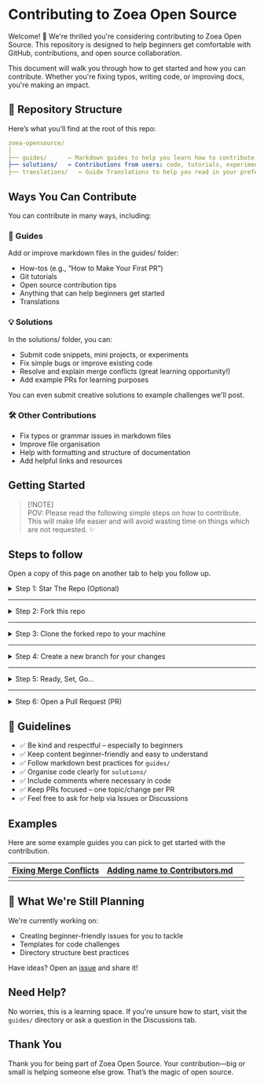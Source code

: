 #  Contributing to Zoea Open Source

Welcome! 🎉 We're thrilled you're considering contributing to Zoea Open Source.
This repository is designed to help beginners get comfortable with GitHub, contributions, and open source collaboration.

This document will walk you through how to get started and how you can contribute. 
Whether you're fixing typos, writing code, or improving docs, you're making an impact.

## 📁 Repository Structure

Here’s what you’ll find at the root of this repo:

```yaml
zoea-opensource/
│
├── guides/      ← Markdown guides to help you learn how to contribute
├── solutions/   ← Contributions from users: code, tutorials, experiments, etc.
├── translations/   ← Guide Translations to help you read in your preferred language.

```

## Ways You Can Contribute

You can contribute in many ways, including:

### 📝 Guides

Add or improve markdown files in the guides/ folder:

- How-tos (e.g., “How to Make Your First PR”)
- Git tutorials
- Open source contribution tips
- Anything that can help beginners get started
- Translations

### 💡 Solutions

In the solutions/ folder, you can:

- Submit code snippets, mini projects, or experiments
- Fix simple bugs or improve existing code
- Resolve and explain merge conflicts (great learning opportunity!)
- Add example PRs for learning purposes

You can even submit creative solutions to example challenges we'll post.
### 🛠 Other Contributions

- Fix typos or grammar issues in markdown files
- Improve file organisation
- Help with formatting and structure of documentation
- Add helpful links and resources

## Getting Started

> [!NOTE]<br>
> POV: Please read the following simple steps on how to contribute. This will make life easier and will avoid wasting time on things which are not requested. ✨

## Steps to follow

Open a copy of this page on another tab to help you follow up.

<details>
<summary>
Step 1: Star The Repo (Optional)
</summary>
<br>
  
  - Star the repo by pressing the topmost-right button to start your wonderful journey

||
|-|
|<img width="453" height="63" alt="Image" src="https://github.com/user-attachments/assets/4c69730c-fcf8-4182-9bbd-d3003a2a0360" />|

</details>

---

<details>
<summary>
Step 2: Fork this repo
</summary>
<br>
  
- On the [GitHub page for this repository](https://github.com/rezzcode/zoea-opensource), click on the Button ["**Fork**"](https://github.com/rezzcode/zoea-opensource/fork).

||
|-|
|<img width="453" height="61" alt="Image" src="https://github.com/user-attachments/assets/f790f171-c91e-4aa6-9b83-42cc133195ca" />|

</details>

---

<details>
<summary>
Step 3: Clone the forked repo to your machine
</summary>

<br>

- **Method 1:** GitHub Desktop

> ⚠️ **NOTE:** If you're not familiar with Git, using **GitHub Desktop Application** is a better start. If you choose this method, make sure to download it before continuing reading.
>
> ❗❗ Access link to download [**here**](https://desktop.github.com).

- **Method 2:** Git

Clone the forked repository. Open git bash and type:

```bash
git clone https://github.com/<your-github-username>/zoea-opensource.git
cd zoea-opensource
git config --global user.name "<your GitHub user name>" && git config --global user.email "your GitHub primary email"
```

> This makes a local copy of the repository in your machine.
>
> ⚠️ **Replace \<your-github-username\>!**

Learn more about [forking](https://help.github.com/en/github/getting-started-with-github/fork-a-repo) and [cloning a repo](https://docs.github.com/en/github/creating-cloning-and-archiving-repositories/cloning-a-repository).

</details>

---

<details>
<summary>
Step 4: Create a new branch for your changes
</summary>

<br>

Always keep your local copy of the repository updated with the original repository.
Before making any changes and/or in an appropriate interval, follow the following steps:

- **Method 1:** GitHub Desktop

Learn more about how to create a new branch [here](https://docs.github.com/en/desktop/contributing-and-collaborating-using-github-desktop/making-changes-in-a-branch/managing-branches#creating-a-branch) and how to fetch and pull origin from/to your local machine [here](https://docs.github.com/en/desktop/contributing-and-collaborating-using-github-desktop/keeping-your-local-repository-in-sync-with-github/syncing-your-branch).

Learn more about how to fetch and pull origin from/to your local machine using **GitHub Desktop** [here](https://docs.github.com/en/desktop/contributing-and-collaborating-using-github-desktop/keeping-your-local-repository-in-sync-with-github/syncing-your-branch).

- **Method 2:** Git

Run the following commands **_carefully_** to update your local repository

```bash
# If you cloned a while ago, get the latest changes from upstream
git checkout main
git pull upstream main

# Make a feature branch (Always check your current branch is up to date
# before creating a new branch from it to avoid merge conflicts)
git checkout -b <your-new-branch-name>

#
```

</details>

---

<details>
<summary>
Step 5: Ready, Set, Go...
</summary>

<br>

- Once you have completed these steps, you are ready to start contributing to the project and creating **pull requests**.

### Translation Contribution
- Ensure that you read [Translation Guide for more info on this](https://github.com/rezzcode/zoea-opensource/blob/main/Translations/README.md)
- Once you are done with your translation, edit the [Translation Guide readme](https://github.com/rezzcode/zoea-opensource/blob/main/Translations/README.md) 
to include the language you have translated to and the lint to the file.

**How to do this***
In the [Translation Guide readme](https://github.com/rezzcode/zoea-opensource/blob/main/Translations/README.md), the language of translation will be included inside a `[]`bracket,
 and the link inside a `()`

So it should look something like:
```yaml
[language](link)
```

### Code Snippet Contribution
- Create a folder if you want to contribute a new code snippet in a different language.
  > 1. The folder name **Must** be the name of the language, and the files **must** be relevant to the code you want to submit. <br>
  > 2. The folder created **Must** be added to the path: `Solutions/Snippets`, followed by the language name directory, then the file <br>
  > Example: If the new snippet is in Java programming, the path should be as follows. `Solutions/Snippets/Java/your-file-name.java`
- If your language snipped directory already exists, then add your file to the existing directory

### Guide Contribution
- Ensure your guide is meaningful and beginner-friendly
- Don't forget to add a `README.md` in your folder.

* **Method 1:** GitHub Desktop

Learn more about how to make pull requests from your local machine using **GitHub Desktop** to the main repo [here](https://docs.github.com/en/desktop/contributing-and-collaborating-using-github-desktop/working-with-your-remote-repository-on-github-or-github-enterprise/viewing-a-pull-request-in-github-desktop).

- **Method 2:** Git

Add and commit with a clear message using `git add`, `git commit`:

```bash
git add -A
git commit -m "<your message>"
```

Push the code _to your repository_.

```bash
git push -u origin <branch-name>
```

Make sure you have no conflicts. 🙂 🙂

</details>

---

<details>
<summary>
Step 6: Open a Pull Request (PR)
</summary>

<br>

Go to the GitHub page of _your fork_, and **make a pull request**:

Read more about pull requests on the [GitHub help pages](https://help.github.com/en/github/collaborating-with-issues-and-pull-requests/creating-a-pull-request).

- Now wait, until _your Pull Request_ is approved! If there are any conflicts, you will get a notification.

</details>

## 📌 Guidelines

- ✅ Be kind and respectful – especially to beginners
- ✅ Keep content beginner-friendly and easy to understand
- ✅ Follow markdown best practices for `guides/`
- ✅ Organise code clearly for `solutions/`
- ✅ Include comments where necessary in code
- ✅ Keep PRs focused – one topic/change per PR
- ✅ Feel free to ask for help via Issues or Discussions

## Examples

Here are some example guides you can pick to get started with the contribution.

|[Fixing Merge Conflicts](https://github.com/rezzcode/zoea-opensource/tree/main/Guides/Conflicts_Guide)|[Adding name to Contributors.md](https://github.com/rezzcode/zoea-opensource/tree/main/Guides/Names)||
|-|-|-|
||||

## 🚧 What We're Still Planning

We're currently working on:

- Creating beginner-friendly issues for you to tackle
- Templates for code challenges
- Directory structure best practices

Have ideas? Open an [issue](https://github.com/rezzcode/zoea-opensource/issues) and share it!

## Need Help?

No worries, this is a learning space. If you're unsure how to start, visit the `guides/` directory or ask a question in the Discussions tab.

## Thank You

Thank you for being part of Zoea Open Source. Your contribution—big or small is helping someone else grow. That’s the magic of open source.
